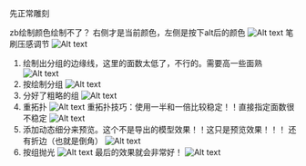 
先正常雕刻

zb绘制颜色绘制不了？
右侧才是当前颜色，左侧是按下alt后的颜色
![Alt text](./res/Snipaste_2024-03-14_20-14-34.png)
笔刷压感调节
![Alt text](./res/Snipaste_2024-03-14_20-16-00.png)
1. 绘制出分组的边缘线，这里的面数太低了，不行的。需要高一些面熟
![Alt text](./res/Snipaste_2024-03-14_20-16-44.png)
2. 按绘制分组
![Alt text](./res/Snipaste_2024-03-14_20-17-30.png)
3. 分好了粗略的组
![Alt text](./res/Snipaste_2024-03-14_20-24-46.png)
4. 重拓扑
![Alt text](./res/Snipaste_2024-03-14_20-26-41.png)
重拓扑技巧：使用一半和一倍比较稳定！！直接指定面数很不稳定
![Alt text](./res/Snipaste_2024-03-14_20-26-57.png)
5. 添加动态细分来预览。这个不是导出的模型效果！！这只是预览效果！！！
还有折边（也就是倒角）
![Alt text](./res/Snipaste_2024-03-14_20-31-41.png)
6. 按组抛光
![Alt text](./res/Snipaste_2024-03-14_20-33-12.png)
最后的效果就会非常好！
![Alt text](./res/Snipaste_2024-03-14_20-33-15.png)

